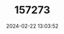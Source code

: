 ---
title: "157273"
category: "Chamaeleo africanus"
draft: false
date: 2024-02-22 13:03:52
languages:
  English: ["African Chameleon", "Basilisk Chameleon"]
  German: ["Afrikanisches Chamäleon"]
  Greek, Modern (1453-): ["Αφρικανικός Χαμαιλέοντας"]
---